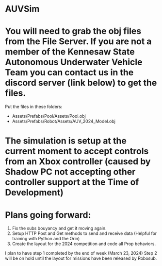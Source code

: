 # AUVSim

# You will need to grab the obj files from the File Server. If you are not a member of the Kennesaw State Autonomous Underwater Vehicle Team you can contact us in the discord server (link below) to get the files.
Put the files in these folders:
- Assets/Prefabs/Pool/Assets/Pool.obj
- Assets/Prefabs/Robot/Assets/AUV_2024_Model.obj

# The simulation is setup at the current moment to accept controls from an Xbox controller (caused by Shadow PC not accepting other controller support at the Time of Development)
# Plans going forward:
1. Fix the subs bouyancy and get it moving again. 
2. Setup HTTP Post and Get methods to send and receive data (Helpful for training with Python and the Orin)
3. Create the layout for the 2024 competition and code all Prop behaviors.

I plan to have step 1 completed by the end of week (March 23, 2024)
Step 2 will be on hold until the layout for missions have been released by Robosub.